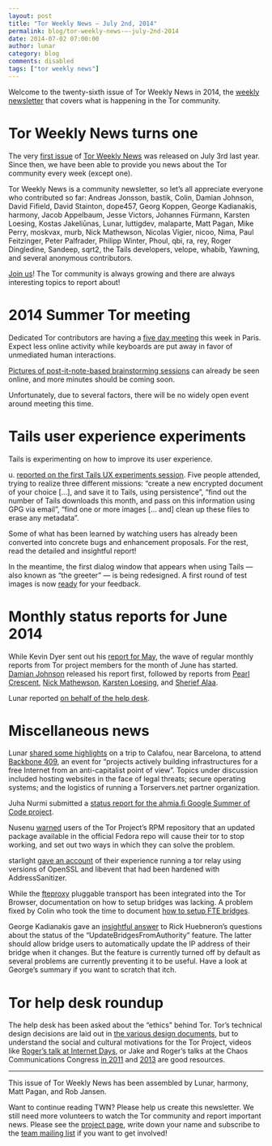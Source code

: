 ```yaml
---
layout: post
title: "Tor Weekly News — July 2nd, 2014"
permalink: blog/tor-weekly-news-—-july-2nd-2014
date: 2014-07-02 07:00:00
author: lunar
category: blog
comments: disabled
tags: ["tor weekly news"]
---
```


Welcome to the twenty-sixth issue of Tor Weekly News in 2014, the [weekly newsletter](https://lists.torproject.org/cgi-bin/mailman/listinfo/tor-news) that covers what is happening in the Tor community.

Tor Weekly News turns one
=========================

The very [first issue](https://lists.torproject.org/pipermail/tor-talk/2013-July/028770.html) of [Tor Weekly News](https://trac.torproject.org/projects/tor/wiki/TorWeeklyNews) was released on July 3rd last year. Since then, we have been able to provide you news about the Tor community every week (except one).

Tor Weekly News is a community newsletter, so let’s all appreciate everyone who contributed so far: Andreas Jonsson, bastik, Colin, Damian Johnson, David Fifield, David Stainton, dope457, Georg Koppen, George Kadianakis, harmony, Jacob Appelbaum, Jesse Victors, Johannes Fürmann, Karsten Loesing, Kostas Jakeliūnas, Lunar, luttigdev, malaparte, Matt Pagan, Mike Perry, moskvax, murb, Nick Mathewson, Nicolas Vigier, nicoo, Nima, Paul Feitzinger, Peter Palfrader, Philipp Winter, Phoul, qbi, ra, rey, Roger Dingledine, Sandeep, sqrt2, the Tails developers, velope, whabib, Yawning, and several anonymous contributors.

[Join us](https://lists.torproject.org/cgi-bin/mailman/listinfo/news-team)! The Tor community is always growing and there are always interesting topics to report about!

2014 Summer Tor meeting
=======================

Dedicated Tor contributors are having a [five day meeting](https://trac.torproject.org/projects/tor/wiki/org/meetings/2014SummerDevMeeting) this week in Paris. Expect less online activity while keyboards are put away in favor of unmediated human interactions.

[Pictures of post-it-note-based brainstorming sessions](https://people.torproject.org/~isis/2014-summer-tor-dev-meeting.postits.tar.xz) can already be seen online, and more minutes should be coming soon.

Unfortunately, due to several factors, there will be no widely open event around meeting this time.

Tails user experience experiments
=================================

Tails is experimenting on how to improve its user experience.

u. [reported on the first Tails UX experiments session](https://mailman.boum.org/pipermail/tails-dev/2014-June/006200.html). Five people attended, trying to realize three different missions: “create a new encrypted document of your choice […], and save it to Tails, using persistence”, “find out the number of Tails downloads this month, and pass on this information using GPG via email”, “find one or more images [… and] clean up these files to erase any metadata”.

Some of what has been learned by watching users has already been converted into concrete bugs and enhancement proposals. For the rest, read the detailed and insightful report!

In the meantime, the first dialog window that appears when using Tails — also known as “the greeter” — is being redesigned. A first round of test images is now [ready](https://mailman.boum.org/pipermail/tails-dev/2014-June/006194.html) for your feedback.

Monthly status reports for June 2014
====================================

While Kevin Dyer sent out his [report for May](https://lists.torproject.org/pipermail/tor-reports/2014-June/000565.html), the wave of regular monthly reports from Tor project members for the month of June has started. [Damian Johnson](https://lists.torproject.org/pipermail/tor-reports/2014-June/000569.html) released his report first, followed by reports from [Pearl Crescent](https://lists.torproject.org/pipermail/tor-reports/2014-June/000570.html), [Nick Mathewson](https://lists.torproject.org/pipermail/tor-reports/2014-June/000572.html), [Karsten Loesing](https://lists.torproject.org/pipermail/tor-reports/2014-June/000573.html), and [Sherief Alaa](https://lists.torproject.org/pipermail/tor-reports/2014-June/000574.html).

Lunar reported [on behalf of the help desk](https://lists.torproject.org/pipermail/tor-reports/2014-July/000575.html).

Miscellaneous news
==================

Lunar [shared some highlights](https://lists.torproject.org/pipermail/tor-reports/2014-June/000568.html) on a trip to Calafou, near Barcelona, to attend [Backbone 409](http://backbone409.calafou.org/), an event for “projects actively building infrastructures for a free Internet from an anti-capitalist point of view”. Topics under discussion included hosting websites in the face of legal threats; secure operating systems; and the logistics of running a Torservers.net partner organization.

Juha Nurmi submitted a [status report for the ahmia.fi Google Summer of Code project](https://lists.torproject.org/pipermail/tor-reports/2014-June/000571.html).

Nusenu [warned](https://lists.torproject.org/pipermail/tor-talk/2014-June/033463.html) users of the Tor Project’s RPM repository that an updated package available in the official Fedora repo will cause their tor to stop working, and set out two ways in which they can solve the problem.

starlight [gave an account](https://lists.torproject.org/pipermail/tor-relays/2014-June/004821.html) of their experience running a tor relay using versions of OpenSSL and libevent that had been hardened with AddressSanitizer.

While the [fteproxy](https://fteproxy.org/) pluggable transport has been integrated into the Tor Browser, documentation on how to setup bridges was lacking. A problem fixed by Colin who took the time to document [how to setup FTE bridges](https://trac.torproject.org/projects/tor/wiki/doc/fte/setup).

George Kadianakis gave an [insightful answer](https://lists.torproject.org/pipermail/tor-relays/2014-June/004823.html) to Rick Huebneron’s questions about the status of the “UpdateBridgesFromAuthority” feature. The latter should allow bridge users to automatically update the IP address of their bridge when it changes. But the feature is currently turned off by default as several problems are currently preventing it to be useful. Have a look at George’s summary if you want to scratch that itch.

Tor help desk roundup
=====================

The help desk has been asked about the “ethics” behind Tor. Tor’s technical design decisions are laid out in [the various design documents](https://gitweb.torproject.org/torspec.git), but to understand the social and cultural motivations for the Tor Project, videos like [Roger’s talk at Internet Days](https://media.torproject.org/video/tor-internet-days-2010.mp4), or Jake and Roger’s talks at the Chaos Communications Congress [in 2011](https://media.torproject.org/video/28c3-4800-en-how_governments_have_tried_to_block_tor_h264.mp4) and [2013](https://media.torproject.org/video/30C3_-_5423_-_en_-_saal_1_-_201312272030_-_the_tor_network_-_jacob_-_arma_concat_.mp4) are good resources.

* * * * *

This issue of Tor Weekly News has been assembled by Lunar, harmony, Matt Pagan, and Rob Jansen.

Want to continue reading TWN? Please help us create this newsletter. We still need more volunteers to watch the Tor community and report important news. Please see the [project page](https://trac.torproject.org/projects/tor/wiki/TorWeeklyNews), write down your name and subscribe to the [team mailing list](https://lists.torproject.org/cgi-bin/mailman/listinfo/news-team) if you want to get involved!
